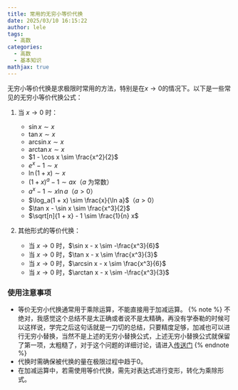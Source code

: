 ```yaml
---
title: 常用的无穷小等价代换
date: 2025/03/10 16:15:22
author: lele
tags:
  - 高数
categories:
  - 高数
  - 基本知识
mathjax: true
---
```

无穷小等价代换是求极限时常用的方法，特别是在$x \to 0$的情况下。以下是一些常见的无穷小等价代换公式：

1. 当 $x \to 0$ 时：
   - $\sin x \sim x$
   - $\tan x \sim x$
   - $\arcsin x \sim x$
   - $\arctan x \sim x$
   - $1 - \cos x \sim \frac{x^2}{2}$
   - $e^x - 1 \sim x$
   - $\ln(1 + x) \sim x$
   - $(1 + x)^a - 1 \sim a x$（$a$ 为常数）
   - $a^x - 1 \sim x \ln a$（$a > 0$）
   - $\log_a(1 + x) \sim \frac{x}{\ln a}$（$a > 0$）
   - $\tan x - \sin x \sim \frac{x^3}{2}$
   - $\sqrt[n]{1 + x} - 1 \sim \frac{1}{n} x$

2. 其他形式的等价代换：
   - 当 $x \to 0$ 时，$\sin x - x \sim -\frac{x^3}{6}$
   - 当 $x \to 0$ 时，$\tan x - x \sim \frac{x^3}{3}$
   - 当 $x \to 0$ 时，$\arcsin x - x \sim \frac{x^3}{6}$
   - 当 $x \to 0$ 时，$\arctan x - x \sim -\frac{x^3}{3}$

### 使用注意事项
- 等价无穷小代换通常用于乘除运算，不能直接用于加减运算。
{% note %}
不绝对，我感觉这个总结不是太正确或者说不是太精确，再没有学泰勒的时候可以这样说，学完之后这句话就是一刀切的总结，只要精度足够，加减也可以进行无穷小替换，当然不是上述的无穷小替换公式，上述无穷小替换公式就保留了第一项，太粗糙了，对于这个问题的详细讨论，请进入[传送门](https://letongzhuo.cn/posts/20250314114758)
{% endnote %}
- 代换时需确保被代换的量在极限过程中趋于0。
- 在加减运算中，若需使用等价代换，需先对表达式进行变形，转化为乘除形式。
